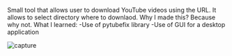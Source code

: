 Small tool that allows user to download YouTube videos using the URL. It allows to select directory where to downlaod. Why I made this? Because why not.
    What I learned:
    -Use of pytubefix library
    -Use of GUI for a desktop application

![capture](https://github.com/user-attachments/assets/dd479e57-9e6c-485b-bda9-1a447eda52f0)
